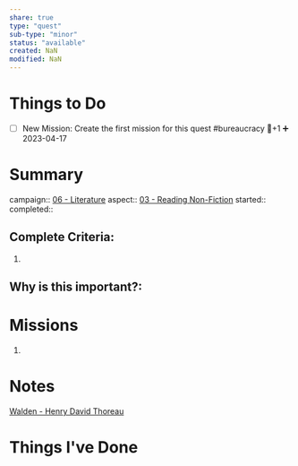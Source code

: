 ```yaml
---
share: true
type: "quest"
sub-type: "minor"
status: "available"
created: NaN 
modified: NaN
---
```

 
 
# Things to Do
- [ ] New Mission: Create the first mission for this quest #bureaucracy 🥄+1 ➕ 2023-04-17
# Summary
campaign:: [06 - Literature](06%20-%20Literature.md)
aspect:: [03 - Reading Non-Fiction](03%20-%20Reading%20Non-Fiction.md)
started:: 
completed::
## Complete Criteria:
1. 

## Why is this important?:

# Missions
1.

# Notes
[Walden - Henry David Thoreau](./Walden%20-%20Henry%20David%20Thoreau.md)
# Things I've Done